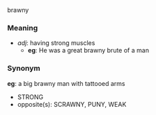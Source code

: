 brawny
### Meaning
+ _adj_: having strong muscles
	+ __eg__: He was a great brawny brute of a man

### Synonym

__eg__: a big brawny man with tattooed arms

+ STRONG
+ opposite(s): SCRAWNY, PUNY, WEAK


